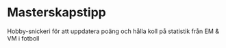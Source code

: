 # Masterskapstipp
Hobby-snickeri för att uppdatera poäng och hålla koll på statistik från EM &amp; VM i fotboll
